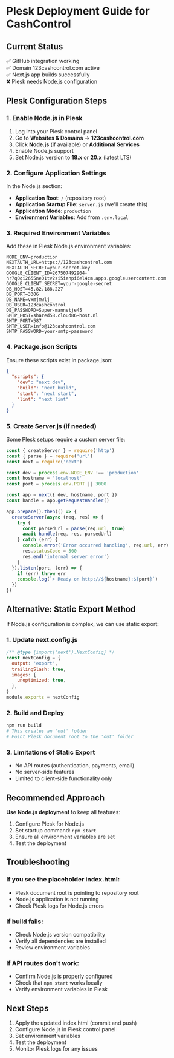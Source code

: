 # Plesk Deployment Guide for CashControl

## Current Status
✅ GitHub integration working  
✅ Domain 123cashcontrol.com active  
✅ Next.js app builds successfully  
❌ Plesk needs Node.js configuration  

## Plesk Configuration Steps

### 1. Enable Node.js in Plesk
1. Log into your Plesk control panel
2. Go to **Websites & Domains** → **123cashcontrol.com**
3. Click **Node.js** (if available) or **Additional Services**
4. Enable Node.js support
5. Set Node.js version to **18.x** or **20.x** (latest LTS)

### 2. Configure Application Settings
In the Node.js section:
- **Application Root**: `/` (repository root)
- **Application Startup File**: `server.js` (we'll create this)
- **Application Mode**: `production`
- **Environment Variables**: Add from `.env.local`

### 3. Required Environment Variables
Add these in Plesk Node.js environment variables:
```
NODE_ENV=production
NEXTAUTH_URL=https://123cashcontrol.com
NEXTAUTH_SECRET=your-secret-key
GOOGLE_CLIENT_ID=267507492904-hr7q0qi2655ne01tv2si5ienpi6el4cm.apps.googleusercontent.com
GOOGLE_CLIENT_SECRET=your-google-secret
DB_HOST=45.82.188.227
DB_PORT=3306
DB_NAME=vxmjmwlj_
DB_USER=123cashcontrol
DB_PASSWORD=Super-mannetje45
SMTP_HOST=shared58.cloud86-host.nl
SMTP_PORT=587
SMTP_USER=info@123cashcontrol.com
SMTP_PASSWORD=your-smtp-password
```

### 4. Package.json Scripts
Ensure these scripts exist in package.json:
```json
{
  "scripts": {
    "dev": "next dev",
    "build": "next build",
    "start": "next start",
    "lint": "next lint"
  }
}
```

### 5. Create Server.js (if needed)
Some Plesk setups require a custom server file:
```javascript
const { createServer } = require('http')
const { parse } = require('url')
const next = require('next')

const dev = process.env.NODE_ENV !== 'production'
const hostname = 'localhost'
const port = process.env.PORT || 3000

const app = next({ dev, hostname, port })
const handle = app.getRequestHandler()

app.prepare().then(() => {
  createServer(async (req, res) => {
    try {
      const parsedUrl = parse(req.url, true)
      await handle(req, res, parsedUrl)
    } catch (err) {
      console.error('Error occurred handling', req.url, err)
      res.statusCode = 500
      res.end('internal server error')
    }
  }).listen(port, (err) => {
    if (err) throw err
    console.log(`> Ready on http://${hostname}:${port}`)
  })
})
```

## Alternative: Static Export Method

If Node.js configuration is complex, we can use static export:

### 1. Update next.config.js
```javascript
/** @type {import('next').NextConfig} */
const nextConfig = {
  output: 'export',
  trailingSlash: true,
  images: {
    unoptimized: true,
  },
}
module.exports = nextConfig
```

### 2. Build and Deploy
```bash
npm run build
# This creates an 'out' folder
# Point Plesk document root to the 'out' folder
```

### 3. Limitations of Static Export
- No API routes (authentication, payments, email)
- No server-side features
- Limited to client-side functionality only

## Recommended Approach

**Use Node.js deployment** to keep all features:
1. Configure Plesk for Node.js
2. Set startup command: `npm start`
3. Ensure all environment variables are set
4. Test the deployment

## Troubleshooting

### If you see the placeholder index.html:
- Plesk document root is pointing to repository root
- Node.js application is not running
- Check Plesk logs for Node.js errors

### If build fails:
- Check Node.js version compatibility
- Verify all dependencies are installed
- Review environment variables

### If API routes don't work:
- Confirm Node.js is properly configured
- Check that `npm start` works locally
- Verify environment variables in Plesk

## Next Steps
1. Apply the updated index.html (commit and push)
2. Configure Node.js in Plesk control panel
3. Set environment variables
4. Test the deployment
5. Monitor Plesk logs for any issues
